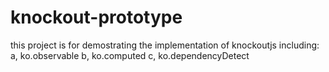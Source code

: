 # knockout-prototype

this project is for demostrating the implementation of knockoutjs
including:
a, ko.observable
b, ko.computed
c, ko.dependencyDetect
